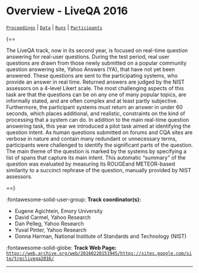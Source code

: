 # Overview - LiveQA 2016

[`Proceedings`](./proceedings.md) | [`Data`](./data.md) | [`Runs`](./runs.md) | [`Participants`](./participants.md)

{==

The LiveQA track, now in its second year, is focused on real-time question answering for real-user questions. During the test period, real user questions are drawn from those newly submitted on a popular community question answering site, Yahoo Answers (YA), that have not yet been answered. These questions are sent to the participating systems, who provide an answer in real time. Returned answers are judged by the NIST assessors on a 4-level Likert scale. The most challenging aspects of this task are that the questions can be on any one of many popular topics, are informally stated, and are often complex and at least partly subjective. Furthermore, the participant systems must return an answer in under 60 seconds, which places additional, and realistic, constraints on the kind of processing that a system can do. In addition to the main real-time question answering task, this year we introduced a pilot task aimed at identifying the question intent. As human questions submitted on forums and CQA sites are verbose in nature and contain many redundant or unnecessary terms, participants were challenged to identify the significant parts of the question. The main theme of the question is marked by the systems by specifying a list of spans that capture its main intent. This automatic “summary” of the question was evaluated by measuring its ROUGEand METEOR-based similarity to a succinct rephrase of the question, manually provided by NIST assessors.

==}

:fontawesome-solid-user-group: **Track coordinator(s):**

- Eugene Agichtein, Emory University 
- David Carmel, Yahoo Research 
- Dan Pelleg, Yahoo Research 
- Yuval Pinter, Yahoo Research 
- Donna Harman, National Institute of Standards and Technology (NIST) 

:fontawesome-solid-globe: **Track Web Page:** [`https://web.archive.org/web/20160220151945/https://sites.google.com/site/trecliveqa2016/`](https://web.archive.org/web/20160220151945/https://sites.google.com/site/trecliveqa2016/) 

---

